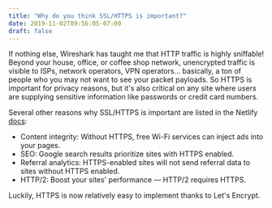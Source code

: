 ```yaml
---
title: "Why do you think SSL/HTTPS is important?"
date: 2019-11-02T09:56:05-07:00
draft: false
---
```


If nothing else, Wireshark has taught me that HTTP traffic is highly sniffable! Beyond your house, office, or coffee shop network, unencrypted traffic is visible to ISPs, network operators, VPN operators... basically, a ton of people who you may not want to see your packet payloads. So HTTPS is important for privacy reasons, but it's also critical on any site where users are supplying sensitive information like passwords or credit card numbers.

Several other reasons why SSL/HTTPS is important are listed in the Netlify [docs](https://docs.netlify.com/domains-https/https-ssl/):

- Content integrity: Without HTTPS, free Wi-Fi services can inject ads into your pages.
- SEO: Google search results prioritize sites with HTTPS enabled.
- Referral analytics: HTTPS-enabled sites will not send referral data to sites without HTTPS enabled.
- HTTP/2: Boost your sites' performance — HTTP/2 requires HTTPS.

Luckily, HTTPS is now relatively easy to implement thanks to Let's Encrypt.

